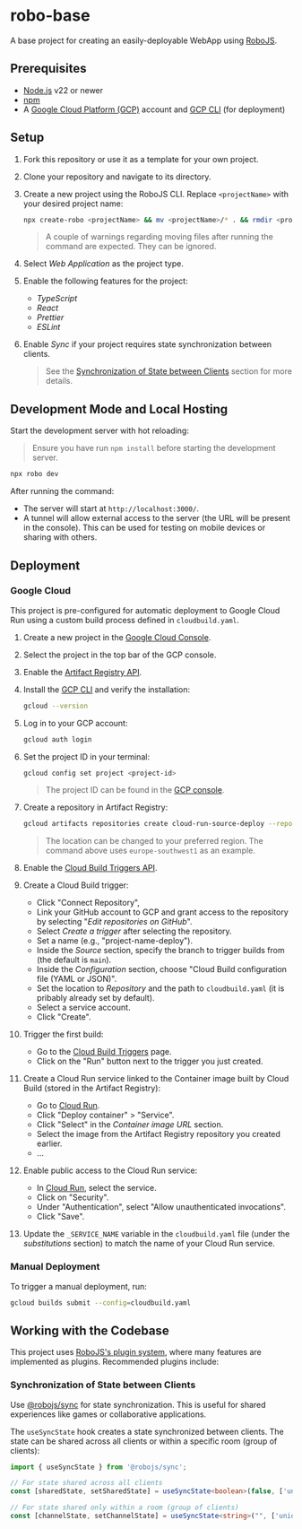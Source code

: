 # robo-base
A base project for creating an easily-deployable WebApp using [RoboJS](https://robojs.dev/).

## Prerequisites

- [Node.js](https://nodejs.org/) v22 or newer
- [npm](https://www.npmjs.com/)
- A [Google Cloud Platform (GCP)](https://console.cloud.google.com/) account and [GCP CLI](https://cloud.google.com/sdk/docs/install) (for deployment)

## Setup

1. Fork this repository or use it as a template for your own project.

2. Clone your repository and navigate to its directory.

3. Create a new project using the RoboJS CLI. Replace `<projectName>` with your desired project name:
   ```bash
   npx create-robo <projectName> && mv <projectName>/* . && rmdir <projectName>
   ```
   > A couple of warnings regarding moving files after running the command are expected. They can be ignored.

4. Select *Web Application* as the project type.

5. Enable the following features for the project:
   - *TypeScript*
   - *React*
   - *Prettier*
   - *ESLint*

6. Enable *Sync* if your project requires state synchronization between clients.

   > See the [Synchronization of State between Clients](#synchronization-of-state-between-clients) section for more details.

## Development Mode and Local Hosting

Start the development server with hot reloading:

> Ensure you have run `npm install` before starting the development server.

```bash
npx robo dev
```

After running the command:
- The server will start at `http://localhost:3000/`.
- A tunnel  will allow external access to the server (the URL will be present in the console). This can be used for testing on mobile devices or sharing with others.

## Deployment

### Google Cloud

This project is pre-configured for automatic deployment to Google Cloud Run using a custom build process defined in `cloudbuild.yaml`.

1. Create a new project in the [Google Cloud Console](https://console.cloud.google.com).

2. Select the project in the top bar of the GCP console.

3. Enable the [Artifact Registry API](https://console.cloud.google.com/artifacts).

4. Install the [GCP CLI](https://cloud.google.com/sdk/docs/install) and verify the installation:
   ```bash
   gcloud --version
   ```

5. Log in to your GCP account:
   ```bash
   gcloud auth login
   ```

6. Set the project ID in your terminal:
   ```bash
   gcloud config set project <project-id>
   ```
   > The project ID can be found in the [GCP console](https://console.cloud.google.com/welcome).

7. Create a repository in Artifact Registry:
   ```bash
   gcloud artifacts repositories create cloud-run-source-deploy --repository-format=docker --location=europe-southwest1 --description="Docker repository for Cloud Run deployments"
   ```

   > The location can be changed to your preferred region. The command above uses `europe-southwest1` as an example.

8. Enable the [Cloud Build Triggers API](https://console.cloud.google.com/cloud-build/triggers).

9. Create a Cloud Build trigger:
   - Click "Connect Repository",
   - Link your GitHub account to GCP and grant access to the repository by selecting "*Edit repositories on GitHub*".
   - Select *Create a trigger* after selecting the repository.
   - Set a name (e.g., "project-name-deploy").
   - Inside the *Source* section, specify the branch to trigger builds from (the default is `main`).
   - Inside the *Configuration* section, choose "Cloud Build configuration file (YAML or JSON)".
   - Set the location to *Repository* and the path to `cloudbuild.yaml` (it is pribably already set by default).
   - Select a service account.
   - Click "Create".

10. Trigger the first build:
    - Go to the [Cloud Build Triggers](https://console.cloud.google.com/cloud-build/triggers) page.
    - Click on the "Run" button next to the trigger you just created.

11. Create a Cloud Run service linked to the Container image built by Cloud Build (stored in the Artifact Registry):
    - Go to [Cloud Run](https://console.cloud.google.com/run).
    - Click "Deploy container" > "Service".
    - Click "Select" in the *Container image URL* section.
    - Select the image from the Artifact Registry repository you created earlier.
    - ...

12. Enable public access to the Cloud Run service:
    - In [Cloud Run](https://console.cloud.google.com/run), select the service.
    - Click on "Security".
    - Under "Authentication", select "Allow unauthenticated invocations".
    - Click "Save".

13. Update the `_SERVICE_NAME` variable in the `cloudbuild.yaml` file (under the *substitutions* section) to match the name of your Cloud Run service.

### Manual Deployment
To trigger a manual deployment, run:
```bash
gcloud builds submit --config=cloudbuild.yaml
```

## Working with the Codebase

This project uses [RoboJS's plugin system](https://robojs.dev/plugins/directory), where many features are implemented as plugins. Recommended plugins include:

### Synchronization of State between Clients

Use [@robojs/sync](https://robojs.dev/plugins/sync) for state synchronization. This is useful for shared experiences like games or collaborative applications.

The `useSyncState` hook creates a state synchronized between clients. The state can be shared across all clients or within a specific room (group of clients):
```typescript
import { useSyncState } from '@robojs/sync';

// For state shared across all clients
const [sharedState, setSharedState] = useSyncState<boolean>(false, ['uniqueId']);

// For state shared only within a room (group of clients)
const [channelState, setChannelState] = useSyncState<string>("", ['uniqueId', roomId]);
```